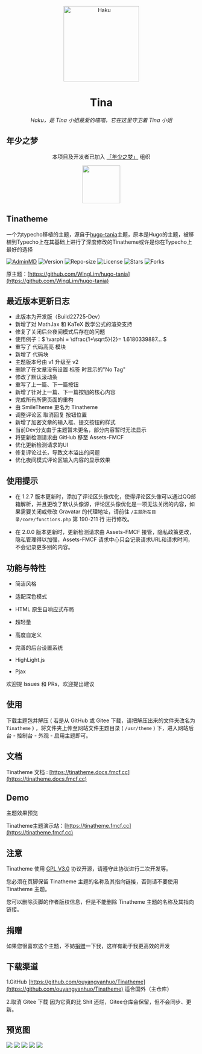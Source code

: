 <p align="center">
    <img src="https://tva4.sinaimg.cn/large/008aATBzgy1h4k9e3x97nj30qe0qetd8.jpg" width="200" height="200" alt="Haku">
</p>

<div align="center">

# Tina

_Haku，是 Tina 小姐最爱的喵喵，它在这里守卫着 Tina 小姐_

</div>

## 年少之梦

<div align="center">

本项目及开发者已加入 [「年少之梦」](https://www.teendreams.cn) 组织

<a href="https://www.teendreams.cn/" target="_blank" ><img width="100px" height="100px" src="https://s2.loli.net/2022/07/21/MmO4cGWazgjrlTd.png"></a>
</div>

## Tinatheme

一个为typecho移植的主题，源自于[hugo-tania](https://github.com/WingLim/hugo-tania)主题，原本是Hugo的主题，被移植到Typecho上在其基础上进行了深度修改的Tinatheme或许是你在Typecho上最好的选择

[![AdminMD](https://img.shields.io/badge/Magneto-Tinatheme-brightgreen?style=for-the-badge)](https://fmcf.cc/technology/523/)
![Version](https://img.shields.io/badge/Version-2.0.0-critical?style=for-the-badge)
![Repo-size](https://img.shields.io/github/languages/code-size/ouyangyanhuo/Tinatheme?style=for-the-badge)
![License](https://img.shields.io/github/license/ouyangyanhuo/Tinatheme?style=for-the-badge)
![Stars](https://img.shields.io/github/stars/ouyangyanhuo/Tinatheme?style=for-the-badge)
![Forks](https://img.shields.io/github/forks/ouyangyanhuo/Tinatheme?style=for-the-badge&k)

原主题：[https://github.com/WingLim/hugo-tania](https://github.com/WingLim/hugo-tania)

## 最近版本更新日志

- 此版本为开发版（Build22725-Dev）
- 新增了对 MathJax 和 KaTeX 数学公式的渲染支持
- 修复了关闭后台夜间模式后存在的问题
- 使用例子：$ \varphi = \dfrac{1+\sqrt5}{2}= 1.6180339887… $
- 重写了 代码高亮 模块
- 新增了 代码块
- 主题版本号由 v1 升级至 v2
- 删除了在文章没有设置 标签 时显示的"No Tag"
- 修改了默认滚动条
- 重写了上一篇、下一篇按钮
- 新增了针对上一篇、下一篇按钮的核心内容
- 完成所有所需页面的重构
- 由 SmileTheme 更名为 Tinatheme
- 调整评论区 取消回复 按钮位置
- 新增了加密文章的输入框、提交按钮的样式
- 当前Dev分支由于主题暂未更名，部分内容暂时无法显示
- 将更新检测请求由 GitHub 移至 Assets-FMCF
- 优化更新检测请求的UI
- 修复评论过长，导致文本溢出的问题
- 优化夜间模式评论区输入内容的显示效果

## 使用提示

- 在 1.2.7 版本更新时，添加了评论区头像优化，使得评论区头像可以通过QQ邮箱解析，并且更改了默认头像源，评论区头像优化是一项无法关闭的内容，如果需要关闭或修改 Gravatar 的代理地址，请前往 `/主题所在目录/core/functions.php` 第 190-211 行 进行修改。

- 在 2.0.0 版本更新时，更新检测请求由 Assets-FMCF 接管，隐私政策更改，隐私管理得以加强，Assets-FMCF 请求中心只会记录请求URL和请求时间，不会记录更多别的内容。

## 功能与特性

- 简洁风格

- 适配深色模式

- HTML 原生自响应式布局

- 超轻量

- 高度自定义

- 完善的后台设置系统

- HighLight.js

- Pjax

欢迎提 Issues 和 PRs，欢迎提出建议

## 使用
下载主题包并解压 ( 若是从 GitHub 或 Gitee 下载，请把解压出来的文件夹改名为 `Tinatheme` ) ，将文件夹上传至网站文件主题目录 ( `/usr/theme` ) 下，进入网站后台 - 控制台 - 外观 - 启用主题即可。

## 文档

Tinatheme 文档 : [https://tinatheme.docs.fmcf.cc](https://tinatheme.docs.fmcf.cc)

## Demo

主题效果预览

Tinatheme主题演示站：[https://tinatheme.fmcf.cc](https://tinatheme.fmcf.cc)

## 注意

Tinatheme 使用 [GPL V3.0](https://github.com/ouyangyanhuo/Tinatheme/blob/main/LICENSE) 协议开源，请遵守此协议进行二次开发等。

您必须在页脚保留 Tinatheme 主题的名称及其指向链接，否则请不要使用 Tinatheme 主题。

您可以删除页脚的作者版权信息，但是不能删除 Tinatheme 主题的名称及其指向链接。

## 捐赠

如果您很喜欢这个主题，不妨[捐赠](https://www.verypoor.cn)一下我，这样有助于我更高效的开发

## 下载渠道

1.GitHub [https://github.com/ouyangyanhuo/Tinatheme](https://github.com/ouyangyanhuo/Tinatheme)  适合国外（主仓库）

2.取消 Gitee 下载 因为它真的比 Shit 还烂，Gitee仓库会保留，但不会同步、更新。

## 预览图
![](https://i.loli.net/2021/08/16/nmvW5uVKHChafsd.png)
![](https://i.loli.net/2021/08/16/sARYjilgO9MF2H1.png)
![](https://i.loli.net/2021/08/16/rcXL5KjbueZ6zQp.png)
![](https://i.loli.net/2021/08/16/wLxGjiPm6pZoyBt.png)
![](https://i.loli.net/2021/08/16/Cq1Dymtsur4eTAV.png)